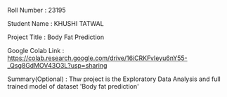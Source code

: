 Roll Number       :   23195

Student Name      :  KHUSHI TATWAL

Project Title     :   Body Fat Prediction

Google Colab Link :   https://colab.research.google.com/drive/16iCRKFvIeyu6nY55-_Qsg8GdMOV43O3L?usp=sharing

Summary(Optional) :   Thw project is the Exploratory Data Analysis and full trained model of dataset 'Body fat prediction'
